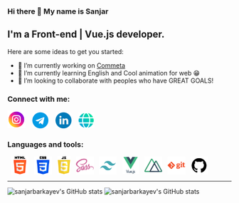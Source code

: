 ### Hi there 👋 My name is Sanjar

## I'm a Front-end | Vue.js developer.

Here are some ideas to get you started:

- 🔭 I’m currently working on [Commeta](https://commeta.uz)
- 🌱 I’m currently learning English and Cool animation for web 😁
- 👯 I’m looking to collaborate with peoples who have GREAT GOALS!

[//]: # (- ⚡ Fun fact: )


### Connect with me:
[<img width="40" src="img/socials/instagram.png" target="_blank" style="margin-right: 4px" />](https://www.instagram.com/barakayevsanjar/)
&nbsp;
[<img width="36" src="img/socials/telegram.png" target="_blank" style="margin-right: 4px" />](https://t.me/sanjarbarakayev)
&nbsp;
[<img width="36" src="img/socials/linkedin.png" target="_blank" style="margin-right: 4px" />](https://www.linkedin.com/in/sanjarbarakayev/)
&nbsp;
[<img width="36" src="img/socials/web.png" target="_blank" />](https://https://sanjarbarakayev.uz)
<!-- [<img width="36" src="img/twitter.png" />](https) -->

### Languages and tools:
<div style="display: flex; align-items: center; gap: 4px">
&nbsp;
<img width="40" src="img/tools/html-5.png" alt="html5" />
&nbsp;
<img width="40" src="img/tools/css-3.png" alt="html5" />
&nbsp;
<img width="30" src="img/tools/js.jpg" alt="html5" />
&nbsp;
<img width="40" src="img/tools/sass.png" alt="html5" />
&nbsp;
<img width="40" src="img/tools/tailwind.png" alt="html5" />
&nbsp;
<img width="38" src="img/tools/vuejs.png" alt="html5" />
&nbsp;
<img width="40" src="img/tools/nuxt-dot-js.png" alt="html5" />
&nbsp;
<img width="40" src="img/tools/git.png" alt="html5" />
&nbsp;
<img width="40" src="img/tools/github.png" alt="html5" />
</div>

---

<img alt="sanjarbarkayev's GitHub stats" src="https://github-readme-stats.vercel.app/api?username=sanjarbarakayev&show_icons=true&hide_bordesr=true&theme=dracula" />
<img alt="sanjarbarkayev's GitHub stats" src="https://github-readme-stats.vercel.app/api/top-langs/?username=mustafacagri&layout=compact" />
